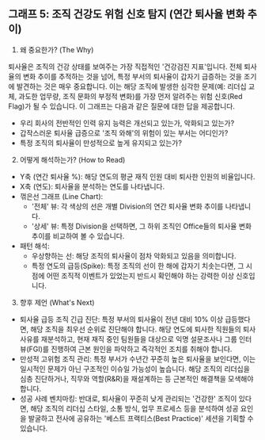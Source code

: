 ## 그래프 5: 조직 건강도 위험 신호 탐지 (연간 퇴사율 변화 추이)

1. 왜 중요한가? (The Why)

퇴사율은 조직의 건강 상태를 보여주는 가장 직접적인 '건강검진 지표'입니다. 전체 퇴사율의 변화 추이를 추적하는 것을 넘어, 특정 부서의 퇴사율이 갑자기 급증하는 것을 조기에 발견하는 것은 매우 중요합니다. 이는 해당 조직에 발생한 심각한 문제(예: 리더십 교체, 과도한 업무량, 조직 문화의 부정적 변화)를 가장 먼저 알려주는 위험 신호(Red Flag)가 될 수 있습니다. 이 그래프는 다음과 같은 질문에 대한 답을 제공합니다.

- 우리 회사의 전반적인 인력 유지 능력은 개선되고 있는가, 악화되고 있는가?
- 갑작스러운 퇴사율 급증으로 '조직 와해'의 위험이 있는 부서는 어디인가?
- 특정 조직의 퇴사율이 만성적으로 높게 유지되고 있는가?

2. 어떻게 해석하는가? (How to Read)

- Y축 (연간 퇴사율 %): 해당 연도의 평균 재직 인원 대비 퇴사한 인원의 비율입니다.
- X축 (연도): 퇴사율을 분석하는 연도를 나타냅니다.
- 꺾은선 그래프 (Line Chart):
    - '전체' 뷰: 각 색상의 선은 개별 Division의 연간 퇴사율 변화 추이를 나타냅니다.
    - '상세' 뷰: 특정 Division을 선택하면, 그 하위 조직인 Office들의 퇴사율 변화 추이를 비교하여 볼 수 있습니다.
- 패턴 해석:
    - 우상향하는 선: 해당 조직의 퇴사율이 점차 악화되고 있음을 의미합니다.
    - 특정 연도의 급등(Spike): 특정 조직의 선이 한 해에 갑자기 치솟는다면, 그 시점에 어떤 조직적 이벤트가 있었는지 반드시 확인해야 하는 강력한 이상 신호입니다.

3. 향후 제언 (What's Next)

- 퇴사율 급등 조직 긴급 진단: 특정 부서의 퇴사율이 전년 대비 10% 이상 급등했다면, 해당 조직을 최우선 순위로 진단해야 합니다. 해당 연도에 퇴사한 직원들의 퇴사 사유를 재분석하고, 현재 재직 중인 팀원들을 대상으로 익명 설문조사나 그룹 인터뷰(FGI)를 진행하여 근본 원인을 파악하고 즉각적인 조치를 취해야 합니다.
- 만성적 고위험 조직 관리: 특정 부서가 수년간 꾸준히 높은 퇴사율을 보인다면, 이는 일시적인 문제가 아닌 구조적인 이슈일 가능성이 높습니다. 해당 조직의 리더십을 심층 진단하거나, 직무와 역할(R&R)을 재설계하는 등 근본적인 해결책을 모색해야 합니다.
- 성공 사례 벤치마킹: 반대로, 퇴사율이 꾸준히 낮게 관리되는 '건강한' 조직이 있다면, 해당 조직의 리더십 스타일, 소통 방식, 업무 프로세스 등을 분석하여 성공 요인을 발굴하고 전사에 공유하는 '베스트 프랙티스(Best Practice)' 세션을 기획할 수 있습니다.